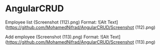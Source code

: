 # AngularCRUD


Employee list
(Screenshot (112).png) Format: ![Alt Text](https://github.com/MohamedNifrad/AngularCRUD/Screenshot (112).png)

Add employee
(Screenshot (113).png) Format: ![Alt Text](https://github.com/MohamedNifrad/AngularCRUD/Screenshot (113).png)
